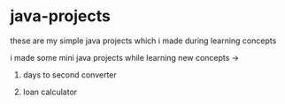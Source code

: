 # java-projects
these are my simple java projects which i made during learning concepts

i made some mini java projects while learning new concepts ->

1. days to second converter

2. loan calculator
